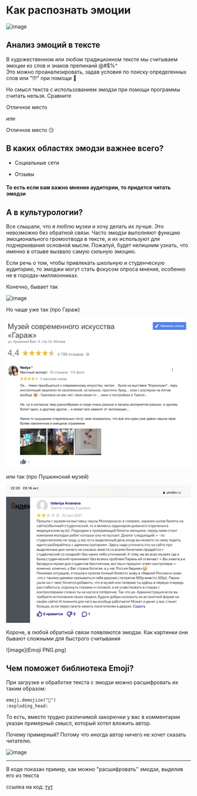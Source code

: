 # Как распознать эмоции
![image](https://user-images.githubusercontent.com/91029600/137598882-82a750a2-e424-421c-9344-c5a70c5eea6b.jpeg)

 ## Анализ эмоций в тексте

В художественном или любом традиционном тексте мы считываем эмоции из слов и знаков препинанй @#$%^  
Это можно проанализировать, задав условия по поиску определенных слов или "!!!" при помощи :snake:

Но смысл текста с использованием эмодзи при помощи программы считать нельзя. Сравните

Отличное место

*или*

Отличное место :smirk:

## В каких областях эмодзи важнее всего?

+ Социальные сети

+ Отзывы

#### То есть если вам важно мнение аудитории, то придется читать эмодзи

## А в культурологии?

Все слышали, что я люблю музеи и хочу делать их лучше. Это невозможно без обратной связи. Часто эмодзи выполняют функцию эмоционального громоотвода в тексте, и их используют для подчеркивания основной мысли. Пожалуй, будет нелишним узнать, что именно в отзыве вызвало самую сильную эмоцию.

Если речь о том, чтобы привлекать школьную и студенческую аудиторию, то эмоджи могут стать фокусом опроса мнения, особенно не в городах-миллионниках.

Конечно, бывает так

![image](https://user-images.githubusercontent.com/91029600/137599207-03ab1ae9-41c1-4cba-8a5e-005f2c66e15b.jpeg)

Но чаще уже так (про Гараж)

![](Garage.jpg)

или так (про Пушкинский музей)

![](Gaarage.png)

Короче, в любой обратной связи появляются эмодзи. Как картинки они бывают сложными для быстрого считывания


![image](Emoji PNG.png)


## Чем поможет библиотека Emoji?

При загрузке и обработке текста с эмодзи можно расшифровать их таким образом:

```
emoji.demojize("🤯")
:exploding_head:
```

То есть, вместо трудно различимой закорючки у вас в комментарии указан примерный смысл, который хотел вложить автор.

Почему примерный? Потому что иногда автор ничего не хочет сказать читателю.

![image](https://user-images.githubusercontent.com/91029600/137600123-c20961f6-b6b3-42cf-acbc-cbe2888f8907.jpeg)

_____________________________________________________________________________________________________________________

В коде показан пример, как можно "расшифровать" эмодзи, выделив его из текста

ссылка на код: [тут](https://colab.research.google.com/drive/19mAihYg-RKP2FH-9zOjMhSoIg6xjO3eq?authuser=1#scrollTo=XWso82XQ_DvM)


